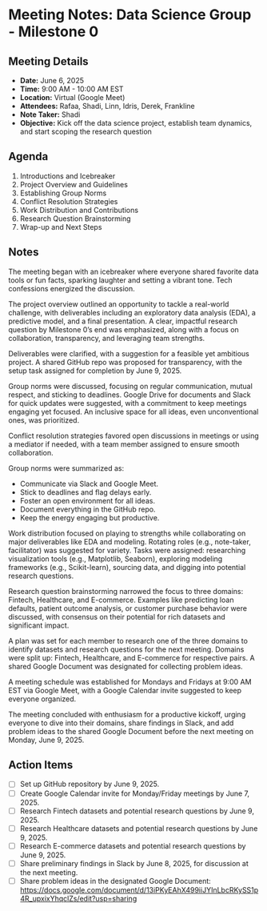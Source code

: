 # Meeting Notes: Data Science Group - Milestone 0

## Meeting Details

- **Date:** June 6, 2025
- **Time:** 9:00 AM - 10:00 AM EST
- **Location:** Virtual (Google Meet)
- **Attendees:** Rafaa, Shadi, Linn, Idris, Derek, Frankline
- **Note Taker:** Shadi
- **Objective:** Kick off the data science project, establish team dynamics, 
and start scoping the research question

## Agenda

1. Introductions and Icebreaker
2. Project Overview and Guidelines
3. Establishing Group Norms
4. Conflict Resolution Strategies
5. Work Distribution and Contributions
6. Research Question Brainstorming
7. Wrap-up and Next Steps

## Notes

The meeting began with an icebreaker where everyone shared favorite data tools 
or fun facts, sparking laughter and setting a vibrant tone. Tech confessions 
energized the discussion.

The project overview outlined an opportunity to tackle a real-world challenge, 
with deliverables including an exploratory data analysis (EDA), a predictive 
model, and a final presentation. A clear, impactful research question by 
Milestone 0’s end was emphasized, along with a focus on collaboration, 
transparency, and leveraging team strengths.

Deliverables were clarified, with a suggestion for a feasible yet ambitious 
project. A shared GitHub repo was proposed for transparency, with the setup 
task assigned for completion by June 9, 2025.

Group norms were discussed, focusing on regular communication, mutual respect, 
and sticking to deadlines. Google Drive for documents and Slack for quick 
updates were suggested, with a commitment to keep meetings engaging yet 
focused. An inclusive space for all ideas, even unconventional ones, was 
prioritized.

Conflict resolution strategies favored open discussions in meetings or using a 
mediator if needed, with a team member assigned to ensure smooth collaboration.

Group norms were summarized as:

- Communicate via Slack and Google Meet.
- Stick to deadlines and flag delays early.
- Foster an open environment for all ideas.
- Document everything in the GitHub repo.
- Keep the energy engaging but productive.

Work distribution focused on playing to strengths while collaborating on major 
deliverables like EDA and modeling. Rotating roles (e.g., note-taker, 
facilitator) was suggested for variety. Tasks were assigned: researching 
visualization tools (e.g., Matplotlib, Seaborn), exploring modeling 
frameworks (e.g., Scikit-learn), sourcing data, and digging into potential 
research questions.

Research question brainstorming narrowed the focus to three domains: Fintech, 
Healthcare, and E-commerce. Examples like predicting loan defaults, patient 
outcome analysis, or customer purchase behavior were discussed, with consensus 
on their potential for rich datasets and significant impact.

A plan was set for each member to research one of the three domains to 
identify datasets and research questions for the next meeting. Domains were 
split up: Fintech, Healthcare, and E-commerce for respective pairs. A shared 
Google Document was designated for collecting problem ideas.

A meeting schedule was established for Mondays and Fridays at 9:00 AM EST via 
Google Meet, with a Google Calendar invite suggested to keep everyone 
organized.

The meeting concluded with enthusiasm for a productive kickoff, urging 
everyone to dive into their domains, share findings in Slack, and add problem 
ideas to the shared Google Document before the next meeting on Monday, 
June 9, 2025.

## Action Items

- [ ] Set up GitHub repository by June 9, 2025.
- [ ] Create Google Calendar invite for Monday/Friday meetings by June 7, 2025.
- [ ] Research Fintech datasets and potential research questions by June 9, 2025.
- [ ] Research Healthcare datasets and potential research questions by June 9, 2025.
- [ ] Research E-commerce datasets and potential research questions by June 9, 2025.
- [ ] Share preliminary findings in Slack by June 8, 2025, for discussion at the 
next meeting.
- [ ] Share problem ideas in the designated Google Document: 
<https://docs.google.com/document/d/13iPKyEAhX499iiJYInLbcRKySS1p4R_upxixYhqclZs/edit?usp=sharing>
